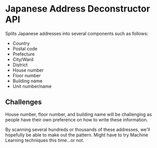 # Japanese Address Deconstructor API

Splits Japanese addresses into several components such as follows:

- Country
- Postal code
- Prefecture
- City/Ward
- District
- House number
- Floor number
- Building name
- Unit number/name


## Challenges

House number, floor number, and building name will be challenging as people have
their own preference on how to write these information.

By scanning several hundreds or thousands of these addresses, we'll hopefully
be able to make out the pattern. Might have to try Machine Learning techniques
this time...or not.
